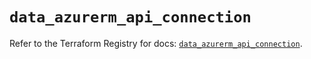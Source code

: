 # `data_azurerm_api_connection`

Refer to the Terraform Registry for docs: [`data_azurerm_api_connection`](https://registry.terraform.io/providers/hashicorp/azurerm/4.42.0/docs/data-sources/api_connection).
